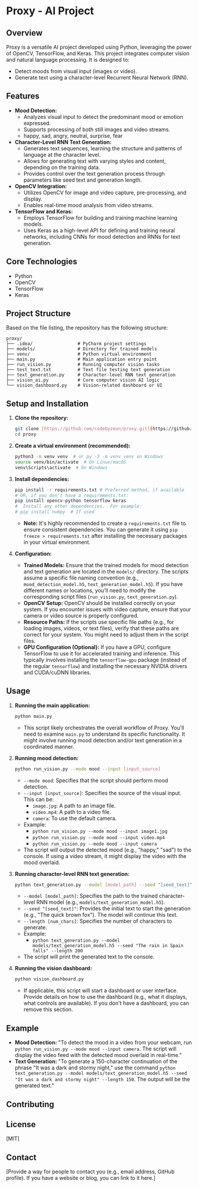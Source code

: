 # Proxy - AI Project

## Overview

Proxy is a versatile AI project developed using Python, leveraging the power of OpenCV, TensorFlow, and Keras. This project integrates computer vision and natural language processing.  It is designed to:

* Detect moods from visual input (images or video).
* Generate text using a character-level Recurrent Neural Network (RNN).

## Features

* **Mood Detection:**
    * Analyzes visual input to detect the predominant mood or emotion expressed.
    * Supports processing of both still images and video streams.
    * happy, sad, angry, neutral, surprise, fear
* **Character-Level RNN Text Generation:**
    * Generates text sequences, learning the structure and patterns of language at the character level.
    * Allows for generating text with varying styles and content, depending on the training data.
    * Provides control over the text generation process through parameters like seed text and generation length.
* **OpenCV Integration:**
    * Utilizes OpenCV for image and video capture, pre-processing, and display.
    * Enables real-time mood analysis from video streams.
* **TensorFlow and Keras:**
    * Employs TensorFlow for building and training machine learning models.
    * Uses Keras as a high-level API for defining and training neural networks, including CNNs for mood detection and RNNs for text generation.

## Core Technologies

* Python
* OpenCV
* TensorFlow
* Keras

## Project Structure

Based on the file listing, the repository has the following structure:

```
proxy/
├── .idea/                 # PyCharm project settings
├── models/                # Directory for trained models
├── venv/                  # Python virtual environment
├── main.py                # Main application entry point
├── run_vision.py          # Running computer vision tasks
├── test_text.txt          # Text file testing text generation
├── text_generation.py     # Character-level RNN text generation
├── vision_ai.py           # Core computer vision AI logic
└── vision_dashboard.py    # Vision-related dashboard or UI
```

## Setup and Installation

1.  **Clone the repository:**

    ```bash
    git clone [https://github.com/codebyzeun/proxy.git](https://github.com/codebyzeun/proxy.git)
    cd proxy
    ```

2.  **Create a virtual environment (recommended):**

    ```bash
    python3 -m venv venv  # or py -3 -m venv venv on Windows
    source venv/bin/activate  # On Linux/macOS
    venv\Scripts\activate  # On Windows
    ```

3.  **Install dependencies:**

    ```bash
    pip install -r requirements.txt # Preferred method, if available
    # OR, if you don't have a requirements.txt:
    pip install opencv-python tensorflow keras
    #  Install any other dependencies.  For example:
    # pip install numpy  # If used
    ```

    * **Note:** It's highly recommended to create a `requirements.txt` file to ensure consistent dependencies.  You can generate it using `pip freeze > requirements.txt` after installing the necessary packages in your virtual environment.

4.  **Configuration:**

    * **Trained Models:** Ensure that the trained models for mood detection and text generation are located in the `models/` directory.  The scripts assume a specific file naming convention (e.g., `mood_detection_model.h5`, `text_generation_model.h5`).  If you have different names or locations, you'll need to modify the corresponding script files (`run_vision.py`, `text_generation.py`).
    * **OpenCV Setup:** OpenCV should be installed correctly on your system.  If you encounter issues with video capture, ensure that your camera or video source is properly configured.
    * **Resource Paths:** If the scripts use specific file paths (e.g., for loading images, videos, or text files), verify that these paths are correct for your system.  You might need to adjust them in the script files.
    * **GPU Configuration (Optional):** If you have a GPU, configure TensorFlow to use it for accelerated training and inference.  This typically involves installing the `tensorflow-gpu` package (instead of the regular `tensorflow`) and installing the necessary NVIDIA drivers and CUDA/cuDNN libraries.

## Usage

1.  **Running the main application:**

    ```bash
    python main.py
    ```

    * This script likely orchestrates the overall workflow of Proxy.  You'll need to examine `main.py` to understand its specific functionality.  It might involve running mood detection and/or text generation in a coordinated manner.

2.  **Running mood detection:**

    ```bash
    python run_vision.py --mode mood --input [input_source]
    ```

    * `--mode mood`:  Specifies that the script should perform mood detection.
    * `--input [input_source]`:  Specifies the source of the visual input.  This can be:
        * `image.jpg`:  A path to an image file.
        * `video.mp4`:  A path to a video file.
        * `camera`:  To use the default camera.
    * Example:
        * `python run_vision.py --mode mood --input image1.jpg`
        * `python run_vision.py --mode mood --input video.mp4`
        * `python run_vision.py --mode mood --input camera`
    * The script will output the detected mood (e.g., "happy," "sad") to the console.  If using a video stream, it might display the video with the mood overlaid.

3.  **Running character-level RNN text generation:**

    ```bash
    python text_generation.py --model [model_path] --seed "[seed_text]" --length [num_chars]
    ```

    * `--model [model_path]`:  Specifies the path to the trained character-level RNN model (e.g., `models/text_generation_model.h5`).
    * `--seed "[seed_text]"`:  Provides the initial text to start the generation (e.g., "The quick brown fox").  The model will continue this text.
    * `--length [num_chars]`:  Specifies the number of characters to generate.
    * Example:
        * `python text_generation.py --model models/text_generation_model.h5 --seed "The rain in Spain falls" --length 200`
    * The script will print the generated text to the console.

4.  **Running the vision dashboard:**

    ```bash
    python vision_dashboard.py
    ```

    * If applicable, this script will start a dashboard or user interface.  Provide details on how to use the dashboard (e.g., what it displays, what controls are available).  If you don't have a dashboard, you can remove this section.

## Example

* **Mood Detection:** "To detect the mood in a video from your webcam, run `python run_vision.py --mode mood --input camera`. The script will display the video feed with the detected mood overlaid in real-time."
* **Text Generation:** "To generate a 150-character continuation of the phrase "It was a dark and stormy night," use the command `python text_generation.py --model models/text_generation_model.h5 --seed "It was a dark and stormy night" --length 150`.  The output will be the generated text."

## Contributing

## License

[MIT]

## Contact

[Provide a way for people to contact you (e.g., email address, GitHub profile). If you have a website or blog, you can link to it here.]
